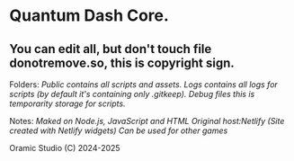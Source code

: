 # Quantum Dash Core.
## You can edit all, but don't touch file donotremove.so, this is copyright sign.

Folders:
*Public contains all scripts and assets.
Logs contains all logs for scripts (by default it's containing only .gitkeep).
Debug files this is temporarity storage for scripts.*

Notes:
*Maked on Node.js, JavaScript and HTML
Original host:Netlify (Site created with Netlify widgets)
Can be used for other games*

Oramic Studio (C) 2024-2025
